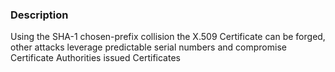 ### Description

Using the SHA-1 chosen-prefix collision the X.509 Certificate can be forged, other attacks leverage predictable serial numbers and compromise Certificate Authorities issued Certificates
